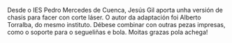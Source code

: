 Desde o IES Pedro Mercedes de Cuenca, Jesús Gil aporta unha versión de chasis para facer con corte láser. 
O autor da adaptación foi Alberto Torralba, do mesmo instituto. 
Débese combinar con outras pezas impresas, como o soporte para o segueliñas e bola. 
Moitas grazas pola achega!
